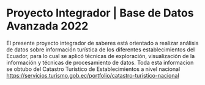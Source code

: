 # Proyecto Integrador | Base de Datos Avanzada 2022
El presente proyecto integrador de saberes está orientado a realizar análisis de datos sobre información turística de los diferentes establecimientos del Ecuador, para lo cual se aplicó técnicas de exploración, visualización de la información y técnicas de procesamiento de datos.
Toda esta informacion se obtubo del Catastro Turístico de Establecimientos a nivel nacional
https://servicios.turismo.gob.ec/portfolio/catastro-turistico-nacional 
